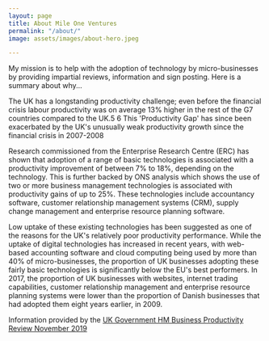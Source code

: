 ```yaml
---
layout: page
title: About Mile One Ventures
permalink: "/about/"
image: assets/images/about-hero.jpeg

---
```


My mission is to help with the adoption of technology by micro-businesses by providing impartial reviews, information and sign posting. Here is a summary about why...

The UK has a longstanding productivity challenge; even before the financial crisis labour productivity was on average 13% higher in the rest of the G7 countries compared to the UK.5 6 This 'Productivity Gap' has since been exacerbated by the UK's unusually weak productivity growth since the financial crisis in 2007-2008

Research commissioned from the Enterprise Research Centre (ERC) has shown that adoption of a range of basic technologies is associated with a productivity improvement of between 7% to 18%, depending on the technology. This is further backed by ONS analysis which shows the use of two or more business management technologies is associated with productivity gains of up to 25%. These technologies include accountancy software, customer relationship management systems (CRM), supply change management and enterprise resource planning software.

Low uptake of these existing technologies has been suggested as one of the reasons for the UK's relatively poor productivity performance. While the uptake of digital technologies has increased in recent years, with web-based accounting software and cloud computing being used by more than 40% of micro-businesses, the proportion of UK businesses adopting these fairly basic technologies is significantly below the EU's best performers. In 2017, the proportion of UK businesses with websites, internet trading capabilities, customer relationship management and enterprise resource planning systems were lower than the proportion of Danish businesses that had adopted them eight years earlier, in 2009.

Information provided by the [UK Government HM Business Productivity Review November 2019](https://assets.publishing.service.gov.uk/government/uploads/system/uploads/attachment_data/file/844506/business-productivity-review.pdf)





